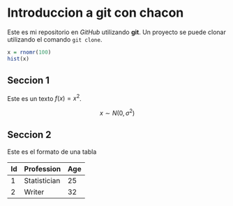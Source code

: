# Introduccion a git con chacon

Este es mi repositorio en *GitHub* utilizando **git**. Un proyecto se puede clonar utilizando el comando `git clone`.

```r
x = rnomr(100)
hist(x)
```

## Seccion 1

Este es un texto $f(x) = x^2$.

$$x \sim N(0,\sigma^2) $$

## Seccion 2
Este es el formato de una tabla

|Id | Profession | Age |
|-- | -- | -- |
|1 | Statistician | 25 |
|2 | Writer | 32 |